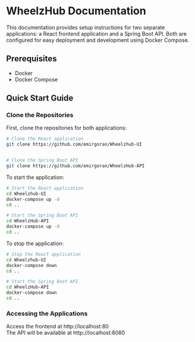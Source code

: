 # WheelzHub Documentation

This documentation provides setup instructions for two separate applications: a React frontend application and a Spring Boot API. Both are configured for easy deployment and development using Docker Compose.

## Prerequisites
- Docker
- Docker Compose

## Quick Start Guide

### Clone the Repositories
First, clone the repositories for both applications:
```bash
# Clone the React application
git clone https://github.com/emirgoran/Wheelzhub-UI


# Clone the Spring Boot API
git clone https://github.com/emirgoran/WheelzHub-API
```

To start the application:
```bash
# Start the React application
cd Wheelzhub-UI
docker-compose up -d
cd ..

# Start the Spring Boot API
cd WheelzHub-API
docker-compose up -d
cd ..
```

To stop the application:
```bash
# Stop the React application
cd Wheelzhub-UI
docker-compose down
cd ..

# Start the Spring Boot API
cd WheelzHub-API
docker-compose down
cd ..
```

### Accessing the Applications

Access the frontend at http://localhost:80  
The API will be available at http://localhost:8080  